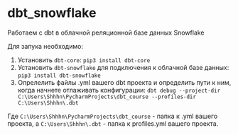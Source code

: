 # dbt_snowflake
Работаем с dbt в облачной реляционной базе данных Snowflake

Для запука необходимо: 
1. Установить `dbt-core`: `pip3 install dbt-core`
2. Установить `dbt-snowflake` для подключения к облачной базе данных: `pip3 install dbt-snowflake`
3. Опрелелить файлы .yml вашего dbt проекта и определить пути к ним, когда начнете отлаживать конфигурации: `dbt debug --project-dir C:\Users\Shhhn\PycharmProjects\dbt_course --profiles-dir C:\Users\Shhhn\.dbt`

Где `C:\Users\Shhhn\PycharmProjects\dbt_course` - папка к .yml вашего проекта, а `C:\Users\Shhhn\.dbt` - папка к profiles.yml вашего проекта.

